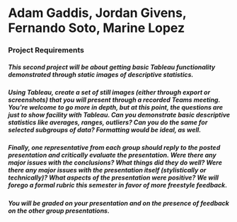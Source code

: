 # Adam Gaddis, Jordan Givens, Fernando Soto, Marine Lopez
### Project Requirements
##### This second project will be about getting basic Tableau functionality demonstrated through static images of descriptive statistics.

##### Using Tableau, create a set of still images (either through export or screenshots) that you will present through a recorded Teams meeting.  You're welcome to go more in depth, but at this point, the questions are just to show facility with Tableau.  Can you demonstrate basic descriptive statistics like averages, ranges, outliers?  Can you do the same for selected subgroups of data?  Formatting would be ideal, as well.

##### Finally, one representative from each group should reply to the posted presentation and critically evaluate the presentation.  Were there any major issues with the conclusions?  What things did they do well?  Were there any major issues with the presentation itself (stylistically or technically)?  What aspects of the presentation were positive?  We will forego a formal rubric this semester in favor of more freestyle feedback.

##### You will be graded on your presentation and on the presence of feedback on the other group presentations.
